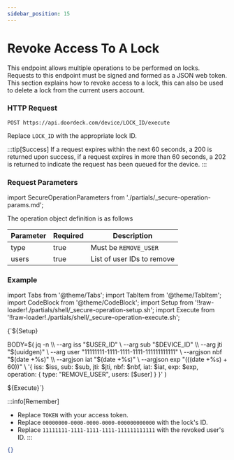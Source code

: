 ```yaml
---
sidebar_position: 15
---
```


# Revoke Access To A Lock

This endpoint allows multiple operations to be performed on locks. Requests to this endpoint must be signed and formed as a JSON web token.
This section explains how to revoke access to a lock, this can also be used to delete a lock from the current users account.

### HTTP Request

`POST https://api.doordeck.com/device/LOCK_ID/execute`

Replace `LOCK_ID` with the appropriate lock ID.

:::tip[Success]
If a request expires within the next 60 seconds, a 200 is returned upon success, if a request expires in more than 60 seconds, a 202 is returned to indicate the request has been queued for the device.
:::

### Request Parameters

import SecureOperationParameters from './partials/_secure-operation-params.md';

<SecureOperationParameters name="Secure operation parameters" />

The operation object definition is as follows

| Parameter | Required | Description                |
|-----------|----------|----------------------------|
| type      | true     | Must be `REMOVE_USER`      |
| users     | true     | List of user IDs to remove |

### Example

import Tabs from '@theme/Tabs';
import TabItem from '@theme/TabItem';
import CodeBlock from '@theme/CodeBlock';
import Setup from '!!raw-loader!./partials/shell/_secure-operation-setup.sh';
import Execute from '!!raw-loader!./partials/shell/_secure-operation-execute.sh';

<Tabs>
<TabItem value="request" label="Request">

<CodeBlock language="shell" title="CURL">

{`${Setup}

BODY=$(
  jq -n \\
    --arg iss "$USER_ID" \\
    --arg sub "$DEVICE_ID" \\
    --arg jti "$(uuidgen)" \\
    --arg user "11111111-1111-1111-1111-111111111111" \\
    --argjson nbf "$(date +%s)" \\
    --argjson iat "$(date +%s)" \\
    --argjson exp "$(($(date +%s) + 60))" \\
    '{
      iss: $iss,
      sub: $sub,
      jti: $jti,
      nbf: $nbf,
      iat: $iat,
      exp: $exp,
      operation: {
        type: "REMOVE_USER",
        users: [$user]
      }
    }'
)


${Execute}`}

</CodeBlock>

:::info[Remember]
* Replace `TOKEN` with your access token.
* Replace `00000000-0000-0000-0000-000000000000` with the lock's ID.
* Replace `11111111-1111-1111-1111-111111111111` with the revoked user's ID.
:::

</TabItem>
<TabItem value="response" label="Response">

```json showLineNumbers title="JSON"
{}
```

</TabItem>
</Tabs>
